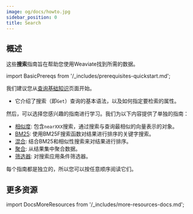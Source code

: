 ```yaml
---
image: og/docs/howto.jpg
sidebar_position: 0
title: Search
---
```


## 概述

这些**搜索**指南旨在帮助您使用Weaviate找到所需的数据。

import BasicPrereqs from '/_includes/prerequisites-quickstart.md';

<BasicPrereqs />

我们建议您从[查询基础知识](./basics.md)页面开始。
- 它介绍了搜索（即`Get`）查询的基本语法，以及如何指定要检索的属性。

然后，可以选择您感兴趣的指南进行学习。我们为以下内容提供了单独的指南：

- [相似度](./similarity.md): 包含`nearXXX`搜索，通过搜索与查询最相似的向量表示的对象。
- [BM25](./bm25.md): 使用BM25F搜索函数对结果进行排序的关键字搜索。
- [混合](./hybrid.md): 结合BM25和相似性搜索来对结果进行排序。
- [聚合](./aggregate.md): 从结果集中聚合数据。
- [筛选器](./filters.md): 对搜索应用条件筛选器。

每个指南都是独立的，所以您可以按任意顺序阅读它们。

## 更多资源

import DocsMoreResources from '/_includes/more-resources-docs.md';

<DocsMoreResources />